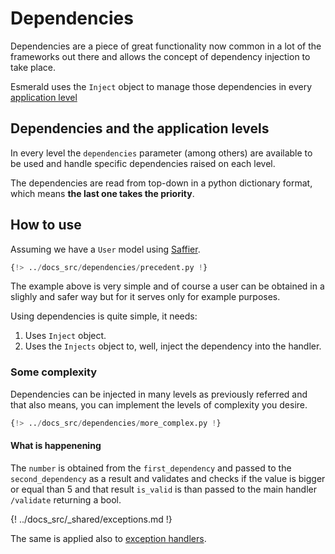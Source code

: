 # Dependencies

Dependencies are a piece of great functionality now common in a lot of the frameworks out there and allows the concept
of dependency injection to take place.

Esmerald uses the `Inject` object to manage those dependencies in every
[application level](./exception-handlers.md)

## Dependencies and the application levels

In every level the `dependencies` parameter (among others) are available to be used and handle specific dependencies
raised on each level.

The dependencies are read from top-down in a python dictionary format, which means
**the last one takes the priority**.

## How to use

Assuming we have a `User` model using [Saffier](./databases/saffier/models.md).

```python hl_lines="14-15 19"
{!> ../docs_src/dependencies/precedent.py !}
```

The example above is very simple and of course a user can be obtained in a slighly and safer way but for it serves only
for example purposes.

Using dependencies is quite simple, it needs:

1. Uses `Inject` object.
2. Uses the `Injects` object to, well, inject the dependency into the handler.

### Some complexity

Dependencies can be injected in many levels as previously referred and that also means, you can implement the levels of
complexity you desire.

```python hl_lines="4 8 21-23 26"
{!> ../docs_src/dependencies/more_complex.py !}
```

#### What is happenening

The `number` is obtained from the `first_dependency` and passed to the `second_dependency` as a result and validates
and checks if the value is bigger or equal than 5 and that result `is_valid` is than passed to the main handler
`/validate` returning a bool.

{! ../docs_src/_shared/exceptions.md !}

The same is applied also to [exception handlers](./exception-handlers.md).
